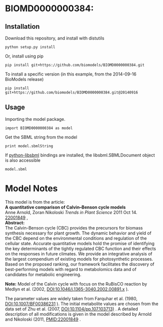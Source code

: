 # BIOMD0000000384: 

## Installation

Download this repository, and install with distutils

`python setup.py install`

Or, install using pip

`pip install git+https://github.com/biomodels/BIOMD0000000384.git`

To install a specific version (in this example, from the 2014-09-16 BioModels release)

`pip install git+https://github.com/biomodels/BIOMD0000000384.git@20140916`

## Usage

Importing the model package.

`import BIOMD0000000384 as model`

Get the SBML string from the model

`print model.sbmlString`

If [python-libsbml](https://pypi.python.org/pypi/python-libsbml) bindings are
installed, the libsbml.SBMLDocument object is also accessible

`model.sbml`


# Model Notes


This model is from the article:  
**A quantitative comparison of Calvin–Benson cycle models**   
Anne Arnold, Zoran Nikoloski _Trends in Plant Science_ 2011 Oct 14.
[22001849](http://www.ncbi.nlm.nih.gov/pubmed/22001849) ,  
**Abstract:**   
The Calvin-Benson cycle (CBC) provides the precursors for biomass synthesis
necessary for plant growth. The dynamic behavior and yield of the CBC depend
on the environmental conditions and regulation of the cellular state. Accurate
quantitative models hold the promise of identifying the key determinants of
the tightly regulated CBC function and their effects on the responses in
future climates. We provide an integrative analysis of the largest compendium
of existing models for photosynthetic processes. Based on the proposed
ranking, our framework facilitates the discovery of best-performing models
with regard to metabolomics data and of candidates for metabolic engineering.

**Note:** Model of the Calvin cycle with focus on the RuBisCO reaction by Medlyn et al. (2002, [DOI:10.1046/j.1365-3040.2002.00891.x](http://dx.doi.org/10.1046/j.1365-3040.2002.00891.x) ). 

The parameter values are widely taken from Farquhar et al. (1980,
[DOI:10.1007/BF00386231](http://dx.doi.org/10.1007/BF00386231) ). The initial
metabolite values are chosen from the data set of Zhu et al. (2007,
[DOI:10.1104/pp.107.103713)](http:dx.doi.org/10.1104/pp.107.103713) . A
detailed description of all modifications is given in the model described by
Arnold and Nikoloski (2011,
[PMID:22001849](http://www.ncbi.nlm.nih.gov/pubmed/22001849) .



